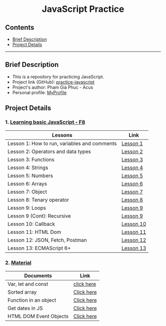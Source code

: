 <h1 align="center">JavaScript Practice</h1>

## Contents
- [Brief Description](#brief-description)
- [Project Details](#project-details)

---
## Brief Description
- This is a repository for practicing JavaScript.
- Project link (GitHub): [practice-javascript](https://github.com/phamgiaphuc/practice-javascript)
- Project's author: Pham Gia Phuc - Acus
- Personal profile: [MyProfile](https://github.com/phamgiaphuc)

## Project Details
### 1. [Learning basic JavaScript - F8](./basic-javascript-f8/)

| Lessons | Link |
|--------|------|
| Lesson 1: How to run, variables and comments | [Lesson 1](./basic-javascript-f8/lesson_1/README.md) |
| Lesson 2: Operators and data types | [Lesson 2](./basic-javascript-f8/lesson_2/README.md) |
| Lesson 3: Functions | [Lesson 3](./basic-javascript-f8/lesson_3/README.md) |
| Lesson 4: Strings | [Lesson 4](./basic-javascript-f8/lesson_4/README.md) |
| Lesson 5: Numbers | [Lesson 5](./basic-javascript-f8/lesson_5/README.md) |
| Lesson 6: Arrays | [Lesson 6](./basic-javascript-f8/lesson_6/README.md) |
| Lesson 7: Object | [Lesson 7](./basic-javascript-f8/lesson_7/README.md) |
| Lesson 8: Tenary operator | [Lesson 8](./basic-javascript-f8/lesson_8/README.md) |
| Lesson 9: Loops | [Lesson 9](./basic-javascript-f8/lesson_9/README.md) |
| Lesson 9 (Cont): Recursive | [Lesson 9](./basic-javascript-f8/lesson_9/recursive.js) |
| Lesson 10: Callback | [Lesson 10](./basic-javascript-f8/lesson_10/main.js) |
| Lesson 11: HTML Dom | [Lesson 11](./basic-javascript-f8/lesson_11/getElement1.js) |
| Lesson 12: JSON, Fetch, Postman | [Lesson 12](./basic-javascript-f8/lesson_12/README.md) |
| Lesson 13: ECMAScript 6+ | [Lesson 13](./basic-javascript-f8/lesson_13/README.md) |

### 2. [Material](./basic-javascript-f8/material/)

| Documents | Link |
|--------|------|
| Var, let and const | [click here](./basic-javascript-f8/material/VarLetConst.md) |
| Sorted array | [Click here](./basic-javascript-f8/lesson_6/sortArray.js) |
| Function in an object | [Click here](./basic-javascript-f8/lesson_7/FunctionInObject.md) |
| Get dates in JS | [Click here](./basic-javascript-f8/lesson_7/getDatesInJS.png) |
| HTML DOM Event Objects | [Click here](./basic-javascript-f8/material/HTML%20DOM%20Event%20Object.pdf) |
